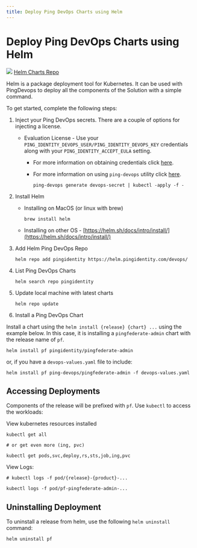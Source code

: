 ```yaml
---
title: Deploy Ping DevOps Charts using Helm
---
```

# Deploy Ping DevOps Charts using Helm

<div class="iconbox" onclick="window.open('https://helm.pingidentity.com','');">
    <img class="assets" src="../../images/logos/helm.png"/>
    <span class="caption">
        <a class="assetlinks" href="https://helm.pingidentity.com" target=”_blank”>Helm Charts Repo</a>
    </span>
</div>

Helm is a package deployment tool for Kubernetes. It can be used with PingDevops to deploy all the components of the Solution with a simple command.

To get started, complete the following steps:

1. Inject your Ping DevOps secrets.  There are a couple of options for injecting a license.

   * Evaluation License - Use your `PING_IDENTITY_DEVOPS_USER/PING_IDENTITY_DEVOPS_KEY` credentials
   along with your `PING_IDENTITY_ACCEPT_EULA` setting.
     * For more information on obtaining credentials click [here](../get-started/prodLicense.md#obtaining-a-ping-identity-devops-user-and-key).
     * For more information on using `ping-devops` utility click [here](../get-started/pingDevopsUtil.md).

        ```shell
        ping-devops generate devops-secret | kubectl -apply -f -
        ```

1. Install Helm

   * Installing on MacOS (or linux with brew)

       ```shell
       brew install helm
       ```

   * Installing on other OS - [https://helm.sh/docs/intro/install/](https://helm.sh/docs/intro/install/)

1. Add Helm Ping DevOps Repo

    ```shell
    helm repo add pingidentity https://helm.pingidentity.com/devops/
    ```

1. List Ping DevOps Charts

    ```shell
    helm search repo pingidentity
    ```

1. Update local machine with latest charts

    ```shell
    helm repo update
    ```

1. Install a Ping DevOps Chart

Install a chart using the `helm install {release} {chart} ...` using the example
below.  In this case, it is installing a `pingfederate-admin` chart with the release name of
`pf`.

```shell
helm install pf pingidentity/pingfederate-admin
```

or, if you have a `devops-values.yaml` file to include:

```shell
helm install pf ping-devops/pingfederate-admin -f devops-values.yaml
```

## Accessing Deployments

Components of the release will be prefixed with `pf`.  Use `kubectl` to access the workloads:

View kubernetes resources installed

```shell
kubectl get all

# or get even more (ing, pvc)

kubectl get pods,svc,deploy,rs,sts,job,ing,pvc
```

View Logs:

```shell
# kubectl logs -f pod/{release}-{product}-...

kubectl logs -f pod/pf-pingfederate-admin-...
```

## Uninstalling Deployment

To uninstall a release from helm, use the following `helm uninstall` command:

```shell
helm uninstall pf
```

